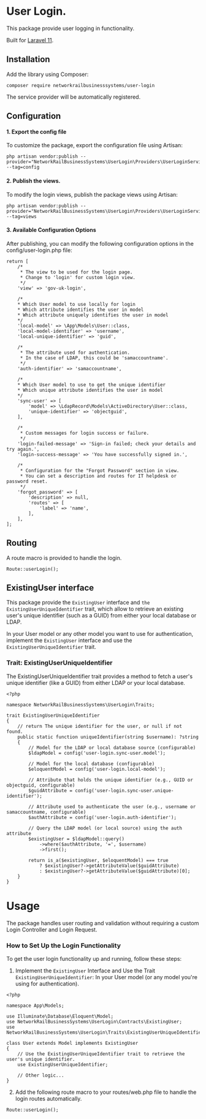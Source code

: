 # User Login.
This package provide user logging in functionality.

Built for [Laravel 11](https://laravel.com/).

## Installation

Add the library using Composer:
```
composer require networkrailbusinesssystems/user-login
```
The service provider will be automatically registered.

## Configuration

#### 1. Export the config file
To customize the package, export the configuration file using Artisan:

```
php artisan vendor:publish --provider="NetworkRailBusinessSystems\UserLogin\Providers\UserLoginServiceProvider" --tag=config
```

#### 2. Publish the views.
To modify the login views, publish the package views using Artisan:

```
php artisan vendor:publish --provider="NetworkRailBusinessSystems\UserLogin\Providers\UserLoginServiceProvider" --tag=views
```

#### 3. Available Configuration Options
After publishing, you can modify the following configuration options in the config/user-login.php file:

```
return [
    /*
     * The view to be used for the login page.
     * Change to 'login' for custom login view.
     */
    'view' => 'gov-uk-login',

    /*
    * Which User model to use locally for login
    * Which attribute identifies the user in model
    * Which attribute uniquely identifies the user in model
    */
    'local-model' => \App\Models\User::class,
    'local-model-identifier' => 'username',
    'local-unique-identifier' => 'guid',

    /*
     * The attribute used for authentication.
     * In the case of LDAP, this could be 'samaccountname'.
     */
    'auth-identifier' => 'samaccountname',

    /*
    * Which User model to use to get the unique identifier
    * Which unique attribute identifies the user in model
    */
    'sync-user' => [
        'model' => \LdapRecord\Models\ActiveDirectory\User::class,
        'unique-identifier' => 'objectguid',
    ],
    
    /*
     * Custom messages for login success or failure.
     */
    'login-failed-message' => 'Sign-in failed; check your details and try again.',
    'login-success-message' => 'You have successfully signed in.',

    /*
     * Configuration for the "Forgot Password" section in view.
     * You can set a description and routes for IT helpdesk or password reset.
     */
    'forgot_password' => [
        'description' => null,
        'routes' => [
            'label' => 'name',
        ],
    ],
];
```

## Routing

A route macro is provided to handle the login.

```
Route::userLogin();
```

## ExistingUser interface

This package provide the ```ExistingUser``` interface and ```the ExistingUserUniqueIdentifier``` trait, which allow to retrieve an existing user's unique identifier (such as a GUID) from either your local database or LDAP.

In your User model or any other model you want to use for authentication, implement the ```ExistingUser``` interface and use the ```ExistingUserUniqueIdentifier``` trait.

### Trait: ExistingUserUniqueIdentifier

The ExistingUserUniqueIdentifier trait provides a method to fetch a user's unique identifier (like a GUID) from either LDAP or your local database.

```
<?php

namespace NetworkRailBusinessSystems\UserLogin\Traits;

trait ExistingUserUniqueIdentifier
{
    // return The unique identifier for the user, or null if not found.
    public static function uniqueIdentifier(string $username): ?string
    {
        // Model for the LDAP or local database source (configurable)
        $ldapModel = config('user-login.sync-user.model');

        // Model for the local database (configurable)
        $eloquentModel = config('user-login.local-model');

        // Attribute that holds the unique identifier (e.g., GUID or objectguid, configurable)
        $guidAttribute = config('user-login.sync-user.unique-identifier');

        // Attribute used to authenticate the user (e.g., username or samaccountname, configurable)
        $authAttribute = config('user-login.auth-identifier');

        // Query the LDAP model (or local source) using the auth attribute
        $existingUser = $ldapModel::query()
            ->where($authAttribute, '=', $username)
            ->first();

        return is_a($existingUser, $eloquentModel) === true
            ? $existingUser?->getAttributeValue($guidAttribute)
            : $existingUser?->getAttributeValue($guidAttribute)[0];
    }
}
```

# Usage

The package handles user routing and validation without requiring a custom Login Controller and Login Request.

### How to Set Up the Login Functionality

To get the user login functionality up and running, follow these steps:

1. Implement the ```ExistingUser``` Interface and Use the Trait ```ExistingUserUniqueIdentifier```: In your User model (or any model you're using for authentication).

```
<?php

namespace App\Models;

use Illuminate\Database\Eloquent\Model;
use NetworkRailBusinessSystems\UserLogin\Contracts\ExistingUser;
use NetworkRailBusinessSystems\UserLogin\Traits\ExistingUserUniqueIdentifier;

class User extends Model implements ExistingUser
{
    // Use the ExistingUserUniqueIdentifier trait to retrieve the user's unique identifier.
    use ExistingUserUniqueIdentifier;

    // Other logic...
}
```

2. Add the following route macro to your routes/web.php file to handle the login routes automatically.

```
Route::userLogin();
```